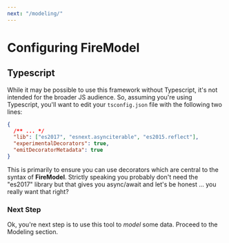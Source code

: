 ```yaml
---
next: "/modeling/"
---
```


# Configuring FireModel

## Typescript

While it may be possible to use this framework without Typescript, it's not intended for the broader JS audience. So, assuming you're using Typescript, you'll want to edit your `tsconfig.json` file with the following two lines:

```json
{
  /** ... */
  "lib": ["es2017", "esnext.asynciterable", "es2015.reflect"],
  "experimentalDecorators": true,
  "emitDecoratorMetadata": true
}
```

This is primarily to ensure you can use decorators which are central to the syntax of **FireModel**. Strictly speaking you probably don't need the "es2017" library but that gives you async/await and let's be honest ... you really want that right?

### Next Step

Ok, you're next step is to use this tool to _model_ some data. Proceed to the Modeling section.
